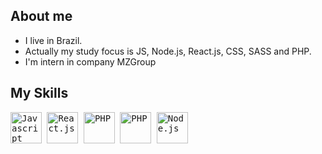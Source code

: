 ## About me

 - I live in Brazil.</li>
 - Actually my study focus is JS, Node.js, React.js, CSS, SASS and PHP.</li>
 - I'm intern in company MZGroup</li>

## My Skills
<p>
  <kbd>
    <kbd><img class="img-icons" alt="Javascript" width="50" height="50" src="https://usefulangle.com/img/thumb/javascript.png"></kbd>
    <kbd><img class="img-icons" alt="React.js" width="50" height="50" src="https://react-cn.github.io/react/img/logo.svg"></kbd>
    <kbd><img class="img-icons" alt="PHP" width="50" height="50" src="https://assets.clever-cloud.com/logos/php.svg"></kbd>
    <kbd><img class="img-icons" alt="PHP" width="50" height="50" src="https://mestresdaweb.com.br/wp-content/uploads/2020/05/600px-HTML5_Badge.svg.png"></kbd>
    <kbd><img class="img-icons" alt="Node.js" width="50" height="50" src="http://arminfoway.com/wp-content/uploads/2020/11/web-3.png"></kbd><br>
    <a target="_blank" rel="noopener noreferrer" href="https://github-readme-stats.vercel.app/api/top-langs?username=aks2512&show_icons=true&theme=dark&locale=en&layout=compact"></a>
  </kbd>
</p>
